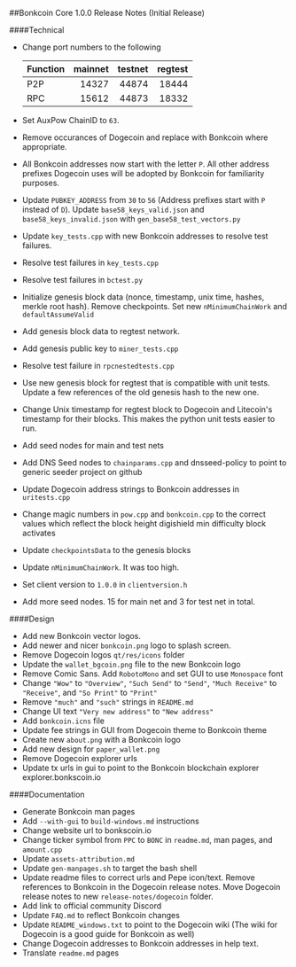 ##Bonkcoin Core 1.0.0 Release Notes (Initial Release)

####Technical

* Change port numbers to the following

    | Function | mainnet | testnet | regtest |
    | :------- | ------: | ------: | ------: |
    | P2P      |   14327 |   44874 |   18444 |
    | RPC      |   15612 |   44873 |   18332 |
* Set AuxPow ChainID to `63`.
* Remove occurances of Dogecoin and replace with Bonkcoin where appropriate.
* All Bonkcoin addresses now start with the letter `P`. All other address prefixes Dogecoin uses will be adopted by Bonkcoin for familiarity purposes.
* Update `PUBKEY_ADDRESS` from `30` to `56` (Address prefixes start with `P` instead of `D`). Update `base58_keys_valid.json` and `base58_keys_invalid.json` with `gen_base58_test_vectors.py`
* Update `key_tests.cpp` with new Bonkcoin addresses to resolve test failures.
* Resolve test failures in `key_tests.cpp`
* Resolve test failures in `bctest.py`
* Initialize genesis block data (nonce, timestamp, unix time, hashes, merkle root hash). Remove checkpoints. Set new `nMinimumChainWork` and `defaultAssumeValid`
* Add genesis block data to regtest network.
* Add genesis public key to `miner_tests.cpp`
* Resolve test failure in `rpcnestedtests.cpp`
* Use new genesis block for regtest that is compatible with unit tests. Update a few references of the old genesis hash to the new one. 
* Change Unix timestamp for regtest block to Dogecoin and Litecoin's timestamp for their blocks. This makes the python unit tests easier to run.
* Add seed nodes for main and test nets
* Add DNS Seed nodes to `chainparams.cpp` and dnsseed-policy to point to generic seeder project on github
* Update Dogecoin address strings to Bonkcoin addresses in `uritests.cpp`
* Change magic numbers in `pow.cpp` and `bonkcoin.cpp` to the correct values which reflect the block height digishield min difficulty block activates
* Update `checkpointsData` to the genesis blocks
* Update `nMinimumChainWork`. It was too high. 
* Set client version to `1.0.0` in `clientversion.h`
* Add more seed nodes. 15 for main net and 3 for test net in total.

####Design

* Add new Bonkcoin vector logos.
* Add newer and nicer `bonkcoin.png` logo to splash screen.
* Remove Dogecoin logos `qt/res/icons` folder
* Update the `wallet_bgcoin.png` file to the new Bonkcoin logo
* Remove Comic Sans. Add `RobotoMono` and set GUI to use `Monospace` font
* Change `"Wow"` to `"Overview"`, `"Such Send"` to `"Send"`, `"Much Receive"` to `"Receive"`, and `"So Print"` to `"Print"`
* Remove `"much"` and `"such"` strings in `README.md`
* Change UI text `"Very new address"` to `"New address"`
* Add `bonkcoin.icns` file
* Update fee strings in GUI from Dogecoin theme to Bonkcoin theme
* Create new `about.png` with a Bonkcoin logo
* Add new design for `paper_wallet.png`
* Remove Dogecoin explorer urls
* Update tx urls in gui to point to the Bonkcoin blockchain explorer explorer.bonkscoin.io

####Documentation

* Generate Bonkcoin man pages
* Add `--with-gui` to `build-windows.md` instructions
* Change website url to bonkscoin.io
* Change ticker symbol from `PPC` to `BONC` in `readme.md`, man pages, and `amount.cpp`
* Update `assets-attribution.md`
* Update `gen-manpages.sh` to target the bash shell
* Update readme files to correct urls and Pepe icon/text. Remove references to Bonkcoin in the Dogecoin release notes. Move Dogecoin release notes to new `release-notes/dogecoin` folder.
* Add link to official community Discord
* Update `FAQ.md` to reflect Bonkcoin changes
* Update `README_windows.txt` to point to the Dogecoin wiki (The wiki for Dogecoin is a good guide for Bonkcoin as well)
* Change Dogecoin addresses to Bonkcoin addresses in help text.
* Translate `readme.md` pages